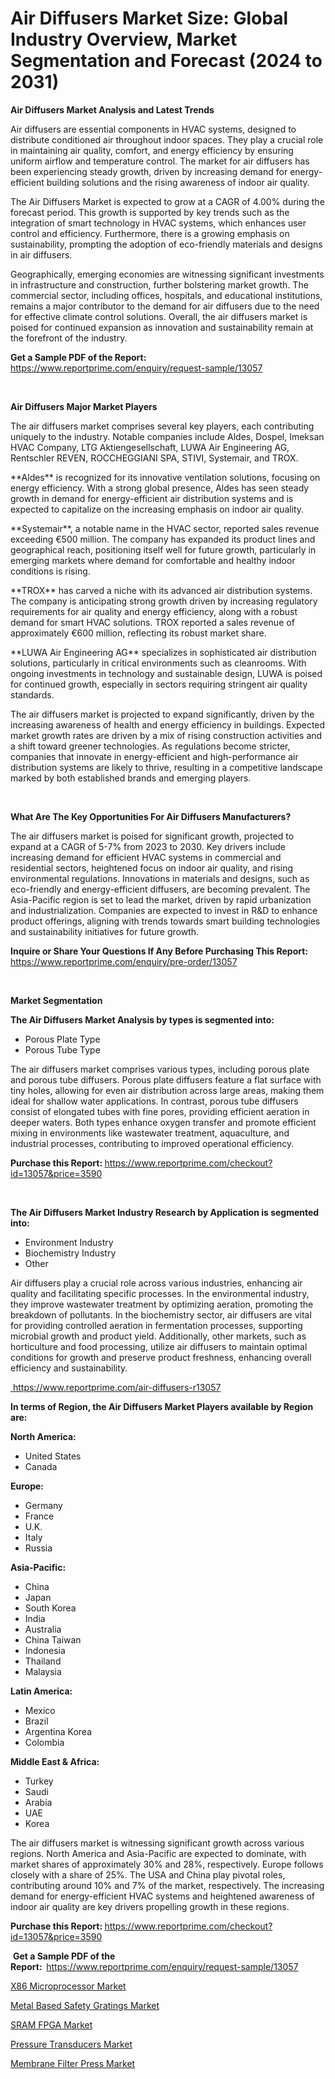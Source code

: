 <p><h1>Air Diffusers Market Size: Global Industry Overview, Market Segmentation and Forecast (2024 to 2031)</h1></p><p><strong>Air Diffusers Market Analysis and Latest Trends</strong></p>
<p><p>Air diffusers are essential components in HVAC systems, designed to distribute conditioned air throughout indoor spaces. They play a crucial role in maintaining air quality, comfort, and energy efficiency by ensuring uniform airflow and temperature control. The market for air diffusers has been experiencing steady growth, driven by increasing demand for energy-efficient building solutions and the rising awareness of indoor air quality.</p><p>The Air Diffusers Market is expected to grow at a CAGR of 4.00% during the forecast period. This growth is supported by key trends such as the integration of smart technology in HVAC systems, which enhances user control and efficiency. Furthermore, there is a growing emphasis on sustainability, prompting the adoption of eco-friendly materials and designs in air diffusers.</p><p>Geographically, emerging economies are witnessing significant investments in infrastructure and construction, further bolstering market growth. The commercial sector, including offices, hospitals, and educational institutions, remains a major contributor to the demand for air diffusers due to the need for effective climate control solutions. Overall, the air diffusers market is poised for continued expansion as innovation and sustainability remain at the forefront of the industry.</p></p>
<p><strong>Get a Sample PDF of the Report:&nbsp;</strong> <a href="https://www.reportprime.com/enquiry/request-sample/13057">https://www.reportprime.com/enquiry/request-sample/13057</a></p>
<p>&nbsp;</p>
<p><strong>Air Diffusers Major Market Players</strong></p>
<p><p>The air diffusers market comprises several key players, each contributing uniquely to the industry. Notable companies include Aldes, Dospel, Imeksan HVAC Company, LTG Aktiengesellschaft, LUWA Air Engineering AG, Rentschler REVEN, ROCCHEGGIANI SPA, STIVI, Systemair, and TROX.</p><p>**Aldes** is recognized for its innovative ventilation solutions, focusing on energy efficiency. With a strong global presence, Aldes has seen steady growth in demand for energy-efficient air distribution systems and is expected to capitalize on the increasing emphasis on indoor air quality.</p><p>**Systemair**, a notable name in the HVAC sector, reported sales revenue exceeding €500 million. The company has expanded its product lines and geographical reach, positioning itself well for future growth, particularly in emerging markets where demand for comfortable and healthy indoor conditions is rising.</p><p>**TROX** has carved a niche with its advanced air distribution systems. The company is anticipating strong growth driven by increasing regulatory requirements for air quality and energy efficiency, along with a robust demand for smart HVAC solutions. TROX reported a sales revenue of approximately €600 million, reflecting its robust market share.</p><p>**LUWA Air Engineering AG** specializes in sophisticated air distribution solutions, particularly in critical environments such as cleanrooms. With ongoing investments in technology and sustainable design, LUWA is poised for continued growth, especially in sectors requiring stringent air quality standards.</p><p>The air diffusers market is projected to expand significantly, driven by the increasing awareness of health and energy efficiency in buildings. Expected market growth rates are driven by a mix of rising construction activities and a shift toward greener technologies. As regulations become stricter, companies that innovate in energy-efficient and high-performance air distribution systems are likely to thrive, resulting in a competitive landscape marked by both established brands and emerging players.</p></p>
<p>&nbsp;</p>
<p><strong>What Are The Key Opportunities For Air Diffusers Manufacturers?</strong></p>
<p><p>The air diffusers market is poised for significant growth, projected to expand at a CAGR of 5-7% from 2023 to 2030. Key drivers include increasing demand for efficient HVAC systems in commercial and residential sectors, heightened focus on indoor air quality, and rising environmental regulations. Innovations in materials and designs, such as eco-friendly and energy-efficient diffusers, are becoming prevalent. The Asia-Pacific region is set to lead the market, driven by rapid urbanization and industrialization. Companies are expected to invest in R&D to enhance product offerings, aligning with trends towards smart building technologies and sustainability initiatives for future growth.</p></p>
<p><strong>Inquire or Share Your Questions If Any Before Purchasing This Report:</strong> <a href="https://www.reportprime.com/enquiry/pre-order/13057">https://www.reportprime.com/enquiry/pre-order/13057</a></p>
<p>&nbsp;</p>
<p><strong>Market Segmentation</strong></p>
<p><strong>The Air Diffusers Market Analysis by types is segmented into:</strong></p>
<p><ul><li>Porous Plate Type</li><li>Porous Tube Type</li></ul></p>
<p><p>The air diffusers market comprises various types, including porous plate and porous tube diffusers. Porous plate diffusers feature a flat surface with tiny holes, allowing for even air distribution across large areas, making them ideal for shallow water applications. In contrast, porous tube diffusers consist of elongated tubes with fine pores, providing efficient aeration in deeper waters. Both types enhance oxygen transfer and promote efficient mixing in environments like wastewater treatment, aquaculture, and industrial processes, contributing to improved operational efficiency.</p></p>
<p><strong>Purchase this Report:&nbsp;</strong><a href="https://www.reportprime.com/checkout?id=13057&price=3590">https://www.reportprime.com/checkout?id=13057&price=3590</a></p>
<p>&nbsp;</p>
<p><strong>The Air Diffusers Market Industry Research by Application is segmented into:</strong></p>
<p><ul><li>Environment Industry</li><li>Biochemistry Industry</li><li>Other</li></ul></p>
<p><p>Air diffusers play a crucial role across various industries, enhancing air quality and facilitating specific processes. In the environmental industry, they improve wastewater treatment by optimizing aeration, promoting the breakdown of pollutants. In the biochemistry sector, air diffusers are vital for providing controlled aeration in fermentation processes, supporting microbial growth and product yield. Additionally, other markets, such as horticulture and food processing, utilize air diffusers to maintain optimal conditions for growth and preserve product freshness, enhancing overall efficiency and sustainability.</p></p>
<p><a href="https://www.reportprime.com/air-diffusers-r13057">&nbsp;https://www.reportprime.com/air-diffusers-r13057</a></p>
<p><strong>In terms of Region, the Air Diffusers Market Players available by Region are:</strong></p>
<p>
    <p> <strong> North America: </strong>
        <ul>
            <li>United States</li>
            <li>Canada</li>
        </ul>
        </p> 
    <p> <strong> Europe: </strong>
        <ul>
            <li>Germany</li>
            <li>France</li>
            <li>U.K.</li>
            <li>Italy</li>
            <li>Russia</li>
        </ul>
        </p> 
    <p> <strong> Asia-Pacific: </strong>
        <ul>
            <li>China</li>
            <li>Japan</li>
            <li>South Korea</li>
            <li>India</li>
            <li>Australia</li>
            <li>China Taiwan</li>
            <li>Indonesia</li>
            <li>Thailand</li>
            <li>Malaysia</li>
        </ul>
        </p> 
    <p> <strong> Latin America: </strong>
        <ul>
            <li>Mexico</li>
            <li>Brazil</li>
            <li>Argentina Korea</li>
            <li>Colombia</li>
        </ul>
        </p> 
    <p> <strong> Middle East & Africa: </strong>
        <ul>
            <li>Turkey</li>
            <li>Saudi</li>
            <li>Arabia</li>
            <li>UAE</li>
            <li>Korea</li>
        </ul>
    </p>
    </p>
<p><p>The air diffusers market is witnessing significant growth across various regions. North America and Asia-Pacific are expected to dominate, with market shares of approximately 30% and 28%, respectively. Europe follows closely with a share of 25%. The USA and China play pivotal roles, contributing around 10% and 7% of the market, respectively. The increasing demand for energy-efficient HVAC systems and heightened awareness of indoor air quality are key drivers propelling growth in these regions.</p></p>
<p><strong>Purchase this Report: </strong><a href="https://www.reportprime.com/checkout?id=13057&price=3590">https://www.reportprime.com/checkout?id=13057&price=3590</a></p>
<p>&nbsp;<strong>Get a Sample PDF of the Report:&nbsp;&nbsp;</strong><a href="https://www.reportprime.com/enquiry/request-sample/13057">https://www.reportprime.com/enquiry/request-sample/13057</a></p>
<p><strong></strong></p>
<p><p><a href="https://www.linkedin.com/pulse/global-x86-microprocessor-market-size-expected-reach-cagr-lfdye?trackingId=yiUJu06IR4q0hDqvDMTnTQ%3D%3D">X86 Microprocessor Market</a></p><p><a href="https://issuu.com/reportprime-2/docs/metal-based-safety-gratings-market-_edd8b024944c12">Metal Based Safety Gratings Market</a></p><p><a href="https://www.linkedin.com/pulse/sram-fpga-market-size-share-analysis-growth-trends-forecast-nj74e?trackingId=tqPbe%2Bc%2FRGyL%2BJojFh1DBw%3D%3D">SRAM FPGA Market</a></p><p><a href="https://medium.com/@welsonwiden94552/pressure-transducers-market-size-share-analysis-growth-trends-forecast-2024-2031-ab676c1b1369">Pressure Transducers Market</a></p><p><a href="https://medium.com/@othaleffler24/membrane-filter-press-market-insights-market-products-and-regional-analysis-forecasted-for-period-3e14caa8da61">Membrane Filter Press Market</a></p></p>